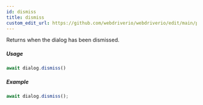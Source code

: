 ```yaml
---
id: dismiss
title: dismiss
custom_edit_url: https://github.com/webdriverio/webdriverio/edit/main/packages/webdriverio/src/commands/dialog/dismiss.ts
---
```


Returns when the dialog has been dismissed.

##### Usage

```js
await dialog.dismiss()
```

##### Example

```js title="dialogDismiss.js"
await dialog.dismiss();
```

